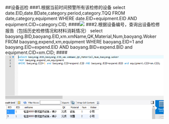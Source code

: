 ##设备巡检
###1.根据当前时间预警所有该检修的设备
select date.EID,date.BDate,category.period,category.TQQ FROM date,category,equipment 
WHERE date.EID=equipment.EID AND equipment.CID=category.CID;
####![]("a1.png")
###2.根据设备编号，查询出设备检修报告（包括历史检修情况和材料消耗情况）
select baoyang.BID,baoyang.EID,xm.xmName,QK,Material,Num,baoyang.Woker 
FROM baoyang,expend,xm,equipment 
WHERE baoyang.EID=1 and baoyang.EID=expend.EID AND baoyang.BID=expend.BID and equipment.CID=xm.CID;
####![](a2.png)
